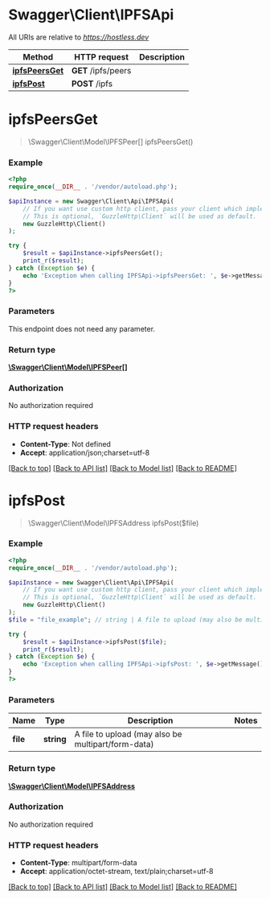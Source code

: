 # Swagger\Client\IPFSApi

All URIs are relative to *https://hostless.dev*

Method | HTTP request | Description
------------- | ------------- | -------------
[**ipfsPeersGet**](IPFSApi.md#ipfsPeersGet) | **GET** /ipfs/peers | 
[**ipfsPost**](IPFSApi.md#ipfsPost) | **POST** /ipfs | 


# **ipfsPeersGet**
> \Swagger\Client\Model\IPFSPeer[] ipfsPeersGet()



### Example
```php
<?php
require_once(__DIR__ . '/vendor/autoload.php');

$apiInstance = new Swagger\Client\Api\IPFSApi(
    // If you want use custom http client, pass your client which implements `GuzzleHttp\ClientInterface`.
    // This is optional, `GuzzleHttp\Client` will be used as default.
    new GuzzleHttp\Client()
);

try {
    $result = $apiInstance->ipfsPeersGet();
    print_r($result);
} catch (Exception $e) {
    echo 'Exception when calling IPFSApi->ipfsPeersGet: ', $e->getMessage(), PHP_EOL;
}
?>
```

### Parameters
This endpoint does not need any parameter.

### Return type

[**\Swagger\Client\Model\IPFSPeer[]**](../Model/IPFSPeer.md)

### Authorization

No authorization required

### HTTP request headers

 - **Content-Type**: Not defined
 - **Accept**: application/json;charset=utf-8

[[Back to top]](#) [[Back to API list]](../../README.md#documentation-for-api-endpoints) [[Back to Model list]](../../README.md#documentation-for-models) [[Back to README]](../../README.md)

# **ipfsPost**
> \Swagger\Client\Model\IPFSAddress ipfsPost($file)



### Example
```php
<?php
require_once(__DIR__ . '/vendor/autoload.php');

$apiInstance = new Swagger\Client\Api\IPFSApi(
    // If you want use custom http client, pass your client which implements `GuzzleHttp\ClientInterface`.
    // This is optional, `GuzzleHttp\Client` will be used as default.
    new GuzzleHttp\Client()
);
$file = "file_example"; // string | A file to upload (may also be multipart/form-data)

try {
    $result = $apiInstance->ipfsPost($file);
    print_r($result);
} catch (Exception $e) {
    echo 'Exception when calling IPFSApi->ipfsPost: ', $e->getMessage(), PHP_EOL;
}
?>
```

### Parameters

Name | Type | Description  | Notes
------------- | ------------- | ------------- | -------------
 **file** | **string**| A file to upload (may also be multipart/form-data) |

### Return type

[**\Swagger\Client\Model\IPFSAddress**](../Model/IPFSAddress.md)

### Authorization

No authorization required

### HTTP request headers

 - **Content-Type**: multipart/form-data
 - **Accept**: application/octet-stream, text/plain;charset=utf-8

[[Back to top]](#) [[Back to API list]](../../README.md#documentation-for-api-endpoints) [[Back to Model list]](../../README.md#documentation-for-models) [[Back to README]](../../README.md)

